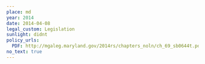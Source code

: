 ```yaml
---
place: md
year: 2014
date: 2014-04-08
legal_custom: Legislation
sunlight: didnt
policy_urls:
  PDF: http://mgaleg.maryland.gov/2014rs/chapters_noln/ch_69_sb0644t.pdf
no_text: true
---
```

